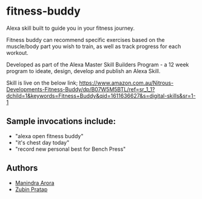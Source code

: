 # fitness-buddy
Alexa skill built to guide you in your fitness journey. 

Fitness buddy can recommend specific exercises based on the muscle/body part you wish to train, as well as track progress for each workout. 

Developed as part of the Alexa Master Skill Builders Program - a 12 week program to ideate, design, develop and publish an Alexa Skill.

Skill is live on the below link;
https://www.amazon.com.au/Nitrous-Developments-Fitness-Buddy/dp/B07W5M5BTL/ref=sr_1_1?dchild=1&keywords=Fitness+Buddy&qid=1611636627&s=digital-skills&sr=1-1

## Sample invocations include:
* "alexa open fitness buddy"
* "it's chest day today"
* "record new personal best for Bench Press"


## Authors
- [Manindra Arora](http://github.com/maniarora)
- [Zubin Pratap](https://github.com/zeuslawyer)
